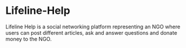 # Lifeline-Help
Lifeline Help is a social networking platform representing an NGO where users can post different articles, ask and answer questions and donate money to the NGO.


